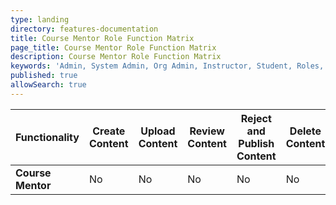 ```yaml
---
type: landing
directory: features-documentation
title: Course Mentor Role Function Matrix
page_title: Course Mentor Role Function Matrix
description: Course Mentor Role Function Matrix
keywords: 'Admin, System Admin, Org Admin, Instructor, Student, Roles, Permissions'
published: true
allowSearch: true
---
```


|  Functionality    | Create Content | Upload Content | Review Content | Reject and Publish Content | Delete Content | Create Batch | Add Other Mentors |
|-------------------|----------------|----------------|----------------|----------------------------|----------------|--------------|-------------------|
| **Course Mentor** |       No       |       No       |       No       |             No             |       No       |      Yes     | Yes               |
